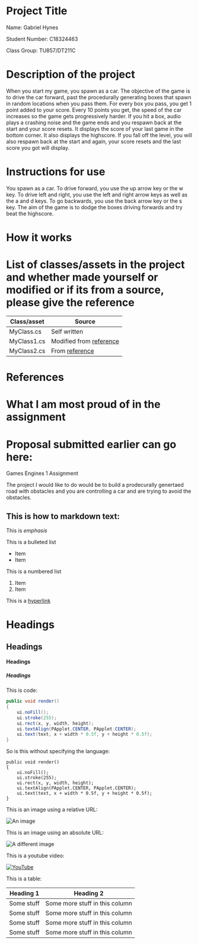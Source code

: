 # Project Title

Name: Gabriel Hynes

Student Number: C18324463

Class Group: TU857/DT211C

# Description of the project

When you start my game, you spawn as a car. The objective of the game is to drive the car forward, past the procedurally generating boxes that spawn in random locations when you pass them. For every box you pass, you get 1 point added to your score. Every 10 points you get, the speed of the car increases so the game gets progressively harder. If you hit a box, audio plays a crashing noise and the game ends and you respawn back at the start and your score resets. It displays the score of your last game in the bottom corner. It also displays the highscore. If you fall off the level, you will also respawn back at the start and again, your score resets and the last score you got will display.

# Instructions for use

You spawn as a car. To drive forward, you use the up arrow key or the w key. To drive left and right, you use the left and right arrow keys as well as the a and d keys. To go backwards, you use the back arrow key or the s key. The aim of the game is to dodge the boxes driving forwards and try beat the highscore.

# How it works



# List of classes/assets in the project and whether made yourself or modified or if its from a source, please give the reference

| Class/asset | Source |
|-----------|-----------|
| MyClass.cs | Self written |
| MyClass1.cs | Modified from [reference]() |
| MyClass2.cs | From [reference]() |

# References

# What I am most proud of in the assignment

# Proposal submitted earlier can go here:

Games Engines 1 Assignment

The project I would like to do would be to build a prodecurally genertaed road with obstacles and you are controlling a car and are trying to avoid the obstacles.

## This is how to markdown text:

This is *emphasis*

This is a bulleted list

- Item
- Item

This is a numbered list

1. Item
1. Item

This is a [hyperlink](http://bryanduggan.org)

# Headings
## Headings
#### Headings
##### Headings

This is code:

```Java
public void render()
{
	ui.noFill();
	ui.stroke(255);
	ui.rect(x, y, width, height);
	ui.textAlign(PApplet.CENTER, PApplet.CENTER);
	ui.text(text, x + width * 0.5f, y + height * 0.5f);
}
```

So is this without specifying the language:

```
public void render()
{
	ui.noFill();
	ui.stroke(255);
	ui.rect(x, y, width, height);
	ui.textAlign(PApplet.CENTER, PApplet.CENTER);
	ui.text(text, x + width * 0.5f, y + height * 0.5f);
}
```

This is an image using a relative URL:

![An image](images/p8.png)

This is an image using an absolute URL:

![A different image](https://bryanduggandotorg.files.wordpress.com/2019/02/infinite-forms-00045.png?w=595&h=&zoom=2)

This is a youtube video:

[![YouTube](http://img.youtube.com/vi/J2kHSSFA4NU/0.jpg)](https://www.youtube.com/watch?v=J2kHSSFA4NU)

This is a table:

| Heading 1 | Heading 2 |
|-----------|-----------|
|Some stuff | Some more stuff in this column |
|Some stuff | Some more stuff in this column |
|Some stuff | Some more stuff in this column |
|Some stuff | Some more stuff in this column |

